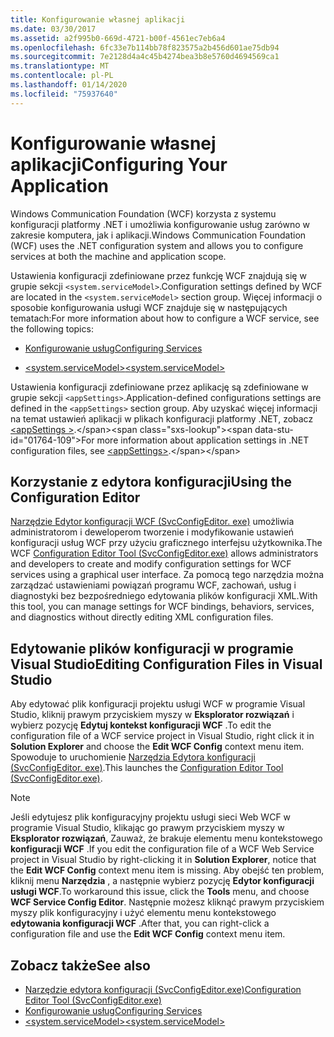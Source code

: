 ```yaml
---
title: Konfigurowanie własnej aplikacji
ms.date: 03/30/2017
ms.assetid: a2f995b0-669d-4721-b00f-4561ec7eb6a4
ms.openlocfilehash: 6fc33e7b114bb78f823575a2b456d601ae75db94
ms.sourcegitcommit: 7e2128d4a4c45b4274bea3b8e5760d4694569ca1
ms.translationtype: MT
ms.contentlocale: pl-PL
ms.lasthandoff: 01/14/2020
ms.locfileid: "75937640"
---
```

# <a name="configuring-your-application"></a><span data-ttu-id="01764-102">Konfigurowanie własnej aplikacji</span><span class="sxs-lookup"><span data-stu-id="01764-102">Configuring Your Application</span></span>
<span data-ttu-id="01764-103">Windows Communication Foundation (WCF) korzysta z systemu konfiguracji platformy .NET i umożliwia konfigurowanie usług zarówno w zakresie komputera, jak i aplikacji.</span><span class="sxs-lookup"><span data-stu-id="01764-103">Windows Communication Foundation (WCF) uses the .NET configuration system and allows you to configure services at both the machine and application scope.</span></span>  
  
 <span data-ttu-id="01764-104">Ustawienia konfiguracji zdefiniowane przez funkcję WCF znajdują się w grupie sekcji `<system.serviceModel>`.</span><span class="sxs-lookup"><span data-stu-id="01764-104">Configuration settings defined by WCF are located in the `<system.serviceModel>` section group.</span></span> <span data-ttu-id="01764-105">Więcej informacji o sposobie konfigurowania usługi WCF znajduje się w następujących tematach:</span><span class="sxs-lookup"><span data-stu-id="01764-105">For more information about how to configure a WCF service, see the following topics:</span></span>  
  
- [<span data-ttu-id="01764-106">Konfigurowanie usług</span><span class="sxs-lookup"><span data-stu-id="01764-106">Configuring Services</span></span>](../configuring-services.md)  
  
- [<span data-ttu-id="01764-107">\<system.serviceModel></span><span class="sxs-lookup"><span data-stu-id="01764-107">\<system.serviceModel></span></span>](../../configure-apps/file-schema/wcf/system-servicemodel.md)  
  
 <span data-ttu-id="01764-108">Ustawienia konfiguracji zdefiniowane przez aplikację są zdefiniowane w grupie sekcji `<appSettings>`.</span><span class="sxs-lookup"><span data-stu-id="01764-108">Application-defined configurations settings are defined in the `<appSettings>` section group.</span></span> <span data-ttu-id="01764-109">Aby uzyskać więcej informacji na temat ustawień aplikacji w plikach konfiguracji platformy .NET, zobacz [\<appSettings >](https://docs.microsoft.com/previous-versions/dotnet/netframework-4.0/ms228154(v=vs.100)).</span><span class="sxs-lookup"><span data-stu-id="01764-109">For more information about application settings in .NET configuration files, see [\<appSettings>](https://docs.microsoft.com/previous-versions/dotnet/netframework-4.0/ms228154(v=vs.100)).</span></span>  
  
## <a name="using-the-configuration-editor"></a><span data-ttu-id="01764-110">Korzystanie z edytora konfiguracji</span><span class="sxs-lookup"><span data-stu-id="01764-110">Using the Configuration Editor</span></span>  
 <span data-ttu-id="01764-111">[Narzędzie Edytor konfiguracji WCF (SvcConfigEditor. exe)](../configuration-editor-tool-svcconfigeditor-exe.md) umożliwia administratorom i deweloperom tworzenie i modyfikowanie ustawień konfiguracji usług WCF przy użyciu graficznego interfejsu użytkownika.</span><span class="sxs-lookup"><span data-stu-id="01764-111">The WCF [Configuration Editor Tool (SvcConfigEditor.exe)](../configuration-editor-tool-svcconfigeditor-exe.md) allows administrators and developers to create and modify configuration settings for WCF services using a graphical user interface.</span></span> <span data-ttu-id="01764-112">Za pomocą tego narzędzia można zarządzać ustawieniami powiązań programu WCF, zachowań, usług i diagnostyki bez bezpośredniego edytowania plików konfiguracji XML.</span><span class="sxs-lookup"><span data-stu-id="01764-112">With this tool, you can manage settings for WCF bindings, behaviors, services, and diagnostics without directly editing XML configuration files.</span></span>  
  
## <a name="editing-configuration-files-in-visual-studio"></a><span data-ttu-id="01764-113">Edytowanie plików konfiguracji w programie Visual Studio</span><span class="sxs-lookup"><span data-stu-id="01764-113">Editing Configuration Files in Visual Studio</span></span>  
 <span data-ttu-id="01764-114">Aby edytować plik konfiguracji projektu usługi WCF w programie Visual Studio, kliknij prawym przyciskiem myszy w **Eksplorator rozwiązań** i wybierz pozycję **Edytuj kontekst konfiguracji WCF** .</span><span class="sxs-lookup"><span data-stu-id="01764-114">To edit the configuration file of a WCF service project in Visual Studio, right click it in **Solution Explorer** and choose the **Edit WCF Config** context menu item.</span></span> <span data-ttu-id="01764-115">Spowoduje to uruchomienie [Narzędzia Edytora konfiguracji (SvcConfigEditor. exe)](../configuration-editor-tool-svcconfigeditor-exe.md).</span><span class="sxs-lookup"><span data-stu-id="01764-115">This launches the [Configuration Editor Tool (SvcConfigEditor.exe)](../configuration-editor-tool-svcconfigeditor-exe.md).</span></span>  
  
> [!NOTE]
> <span data-ttu-id="01764-116">Jeśli edytujesz plik konfiguracyjny projektu usługi sieci Web WCF w programie Visual Studio, klikając go prawym przyciskiem myszy w **Eksplorator rozwiązań**, Zauważ, że brakuje elementu menu kontekstowego **konfiguracji WCF** .</span><span class="sxs-lookup"><span data-stu-id="01764-116">If you edit the configuration file of a WCF Web Service project in Visual Studio by right-clicking it in **Solution Explorer**, notice that the **Edit WCF Config** context menu item is missing.</span></span> <span data-ttu-id="01764-117">Aby obejść ten problem, kliknij menu **Narzędzia** , a następnie wybierz pozycję **Edytor konfiguracji usługi WCF**.</span><span class="sxs-lookup"><span data-stu-id="01764-117">To workaround this issue, click the **Tools** menu, and choose **WCF Service Config Editor**.</span></span> <span data-ttu-id="01764-118">Następnie możesz kliknąć prawym przyciskiem myszy plik konfiguracyjny i użyć elementu menu kontekstowego **edytowania konfiguracji WCF** .</span><span class="sxs-lookup"><span data-stu-id="01764-118">After that, you can right-click a configuration file and use the **Edit WCF Config** context menu item.</span></span>  
  
## <a name="see-also"></a><span data-ttu-id="01764-119">Zobacz także</span><span class="sxs-lookup"><span data-stu-id="01764-119">See also</span></span>

- [<span data-ttu-id="01764-120">Narzędzie edytora konfiguracji (SvcConfigEditor.exe)</span><span class="sxs-lookup"><span data-stu-id="01764-120">Configuration Editor Tool (SvcConfigEditor.exe)</span></span>](../configuration-editor-tool-svcconfigeditor-exe.md)
- [<span data-ttu-id="01764-121">Konfigurowanie usług</span><span class="sxs-lookup"><span data-stu-id="01764-121">Configuring Services</span></span>](../configuring-services.md)
- [<span data-ttu-id="01764-122">\<system.serviceModel></span><span class="sxs-lookup"><span data-stu-id="01764-122">\<system.serviceModel></span></span>](../../configure-apps/file-schema/wcf/system-servicemodel.md)
